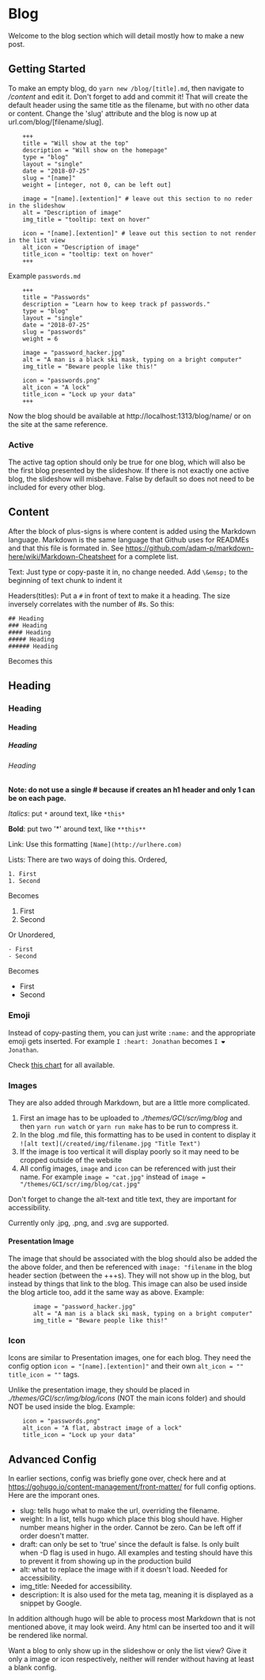# Blog
Welcome to the blog section which will detail mostly how to make a new post.

## Getting Started
To make an empty blog, do ```yarn new /blog/[title].md```, then navigate to */content* and edit it. Don't forget to add and commit it!
That will create the default header using the same title as the filename, but with no other data or content. Change the 'slug' attribute and the blog is now up at url.com/blog/[filename/slug]. 

```
    +++
    title = "Will show at the top"
    description = "Will show on the homepage"
    type = "blog"
    layout = "single"
    date = "2018-07-25"
    slug = "[name]"
    weight = [integer, not 0, can be left out]
    
    image = "[name].[extention]" # leave out this section to no reder in the slideshow  
    alt = "Description of image"
    img_title = "tooltip: text on hover"
    
    icon = "[name].[extention]" # leave out this section to not render in the list view 
    alt_icon = "Description of image"
    title_icon = "tooltip: text on hover"
    +++
```
Example `passwords.md`
```
    +++
    title = "Passwords"
    description = "Learn how to keep track pf passwords."
    type = "blog"
    layout = "single"
    date = "2018-07-25"
    slug = "passwords"
    weight = 6
    
    image = "password_hacker.jpg" 
    alt = "A man is a black ski mask, typing on a bright computer"
    img_title = "Beware people like this!"
    
    icon = "passwords.png"
    alt_icon = "A lock"
    title_icon = "Lock up your data"
    +++
```
Now the blog should be available at http://localhost:1313/blog/name/ or on the site at the same reference.

### Active
The active tag option should only be true for one blog, which will also be the first blog presented by the slideshow. If there is not exactly one active blog, the slideshow will misbehave. False by default so does not need to be included for every other blog.

## Content

After the block of plus-signs is where content is added using the Markdown language. Markdown is the same language that Github uses for READMEs and that this file is formated in. See https://github.com/adam-p/markdown-here/wiki/Markdown-Cheatsheet for a complete list.

Text: Just type or copy-paste it in, no change needed. Add `\&emsp;` to the beginning of text chunk to indent it

Headers(titles): Put a `#` in front of text to make it a heading. The size inversely correlates with the number of #s.
So this:
```
## Heading
### Heading
#### Heading
##### Heading
###### Heading
```
Becomes this
## Heading
### Heading
#### Heading
##### Heading
###### Heading

**Note: do not use a single # because if creates an h1 header and only 1 can be on each page.**

*Italics*: put `*` around text, like `*this*`

**Bold**: put two '*' around text, like `**this**`

Link: Use this formatting   `[Name](http://urlhere.com)`

Lists: There are two ways of doing this.
Ordered,
```
1. First 
1. Second
```
Becomes
1. First
2. Second

Or Unordered,
```
- First 
- Second
```
Becomes
- First 
- Second

### Emoji
Instead of copy-pasting them, you can just write `:name:` and the appropriate emoji gets inserted.
For example ```I :heart: Jonathan``` becomes ```I ❤️ Jonathan```.

Check [this chart](https://www.webpagefx.com/tools/emoji-cheat-sheet/) for all available. 

### Images
They are also added through Markdown, but are a little more complicated.

1. First an image has to be uploaded to *./themes/GCI/scr/img/blog* and then `yarn run watch` or `yarn run make` has to be run to compress it.
1. In the blog .md file, this formatting has to be used in content to display it `![alt text](/created/img/filename.jpg "Title Text")`
1. If the image is too vertical it will display poorly so it may need to be cropped outside of the website
1. All config images, `image` and `icon` can be referenced with just their name. For example ```image = "cat.jpg"``` instead of ```image = "/themes/GCI/scr/img/blog/cat.jpg"```

Don't forget to change the alt-text and title text, they are important for accessibility. 

Currently only .jpg, .png, and .svg are supported.

#### Presentation Image
The image that should be associated with the blog should also be added the the above folder, and then be referenced with `image: "filename` in the blog header section (between the +++s). They will not show up in the blog, but instead by things that link to the blog. This image can also be used inside the blog article too, add it the same way as above. Example:
```    
       image = "password_hacker.jpg" 
       alt = "A man is a black ski mask, typing on a bright computer"
       img_title = "Beware people like this!"
```

### Icon
Icons are similar to Presentation images, one for each blog. They need the config option ```icon = "[name].[extention]"``` and their own ```alt_icon = ""``` ```title_icon = ""``` tags. 

Unlike the presentation image, they should be placed in *./themes/GCI/scr/img/blog/icons* (NOT the main icons folder) and should NOT be used inside the blog.
Example:
```
    icon = "passwords.png"
    alt_icon = "A flat, abstract image of a lock"
    title_icon = "Lock up your data"
```

## Advanced Config

In earlier sections, config was briefly gone over, check here and at https://gohugo.io/content-management/front-matter/ for full config options. Here are the imporant ones.

- slug: tells hugo what to make the url, overriding the filename.
- weight: In a list, tells hugo which place this blog should have. Higher number means higher in the order. Cannot be zero. Can be left off if order doesn't matter.
- draft: can only be set to 'true' since the default is false. Is only built when -D flag is used in hugo. All examples and testing should have this to prevent it from showing up in the production build
- alt: what to replace the image with if it doesn't load. Needed for accessibility.  
- img_title: Needed for accessibility.  
- description: It is also used for the meta tag, meaning it is displayed as a snippet by Google. 

In addition although hugo will be able to process most Markdown that is not mentioned above, it may look weird. Any html can be inserted too and it will be rendered like normal.

Want a blog to only show up in the slideshow or only the list view? Give it only a image or icon respectively, neither will render without having at least a blank config. 

